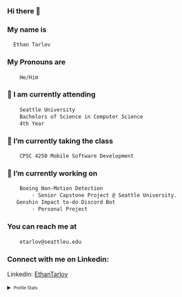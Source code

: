 ### Hi there 👋

 ### My name is 
      Ethan Tarlov
### My Pronouns are 
        He/Him
 ### 🏫 I am currently attending
        Seattle University
        Bachelors of Science in Computer Science
        4th Year 
 ### 🌱 I’m currently taking the class
        CPSC 4250 Mobile Software Development
 ### 🔭 I’m currently working on
        Boeing Non-Motion Detection
            - Senior Capstone Project @ Seattle University.
       Genshin Impact to-do Discord Bot
            - Personal Project
 ### You can reach me at
        etarlov@seattleu.edu
 ### Connect with me on Linkedin:
 Linkedin: [EthanTarlov](https://www.linkedin.com/in/ethan-tarlov/)

<details>
  <summary><sub><sup>Profile Stats</sup></sub></summary>
    <img align="center" src="/github-metrics.svg" alt="Metrics" width="400">
    <img align="center" src="/metrics.plugin.languages.svg" alt="Languages" width="400">
</details>
